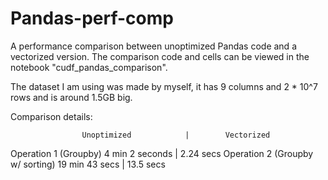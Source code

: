 # Pandas-perf-comp
A performance comparison between unoptimized Pandas code and a vectorized version. The comparison code and cells can be viewed in the notebook "cudf_pandas_comparison".

The dataset I am using was made by myself, it has 9 columns and 2 * 10^7 rows and is around 1.5GB big.

Comparison details:

                    Unoptimized            |        Vectorized
Operation 1 (Groupby) 4 min 2 seconds      | 2.24 secs
Operation 2 (Groupby w/ sorting) 19 min 43 secs | 13.5 secs

